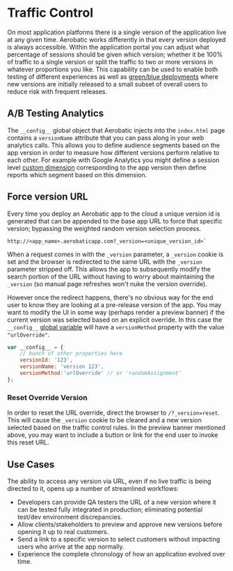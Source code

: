 # Traffic Control

On most application platforms there is a single version of the application live
at any given time. Aerobatic works differently in that every version deployed is always accessible. Within the application portal you can adjust what percentage of sessions should be given which version; whether it be 100% of traffic to a single version or split the traffic to two or more versions in whatever proportions you like. This capability can be used to enable both testing of different experiences as well as [green/blue deployments](http://martinfowler.com/bliki/BlueGreenDeployment.html) where new
versions are initially released to a small subset of overall users to reduce
risk with frequent releases.

## A/B Testing Analytics
The `__config__` global object that Aerobatic injects into the `index.html` page contains a `versionName` attribute that you can pass along in your web analytics calls. This allows you to define audience segments based on the app version in order to measure how different versions perform relative to each other. For example with Google Analytics you might define a session level [custom dimension](https://developers.google.com/analytics/devguides/platform/customdimsmets) corresponding to the app version then define reports which segment based on this dimension.

## Force version URL
Every time you deploy an Aerobatic app to the cloud a unique version id is
generated that can be appended to the base app URL to force that specific
version; bypassing the weighted random version selection process.
```
http://<app_name>.aerobaticapp.com?_version=<unique_version_id>`
```
When a request comes in with the `_version` parameter, a `_version` cookie is set and the browser is redirected to the same URL with the `_version` parameter stripped off. This allows the app to subsequently modify the search portion of the URL without having to worry about maintaining the `_version` (so manual page refreshes won't nuke the version override). 

However once the redirect happens, there's no obvious way for the end user to know they are looking at a pre-release version of the app. You may want to modify the UI in some way (perhaps render a preview banner) if the current version was selected based on an explicit override. In this case the `__config__` [global variable](/docs/index-page#-__config__-global-variable) will have a `versionMethod` property with the value `"urlOverride"`.

~~~js
var __config__ = {
    // bunch of other properties here
    versionId: '123', 
    versionName: 'version 123',
    versionMethod:'urlOverride' // or 'randomAssignment'
};
~~~

### Reset Override Version
In order to reset the URL override, direct the browser to `/?_version=reset`. This will cause the `_version` cookie to be cleared and a new version selected based on the traffic control rules. In the preview banner mentioned above, you may want to include a button or link for the end user to invoke this reset URL.

## Use Cases
The ability to access any version via URL, even if no live traffic is being directed
to it, opens up a number of streamlined workflows:

* Developers can provide QA testers the URL of a new version where it can be
tested fully integrated in production; eliminating potential test/dev
environment discrepancies.
* Allow clients/stakeholders to preview and approve new versions before opening
it up to real customers.
* Send a link to a specific version to select customers without impacting users
who arrive at the app normally.
* Experience the complete chronology of how an application evolved over time.
